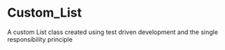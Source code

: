 # Custom_List
A custom List class created using test driven development and the single responsibility principle 
